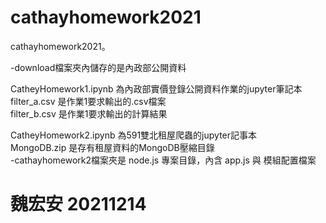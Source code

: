# cathayhomework2021
cathayhomework2021。

-download檔案夾內儲存的是內政部公開資料  

CatheyHomework1.ipynb 為內政部實價登錄公開資料作業的jupyter筆記本  
filter_a.csv 是作業1要求輸出的.csv檔案  
filter_b.csv 是作業1要求輸出的計算結果  
  
CatheyHomework2.ipynb 為591雙北租屋爬蟲的jupyter記事本  
MongoDB.zip 是存有租屋資料的MongoDB壓縮目錄  
-cathayhomework2檔案夾是 node.js 專案目錄，內含 app.js 與 模組配置檔案  
  
# 魏宏安 20211214
